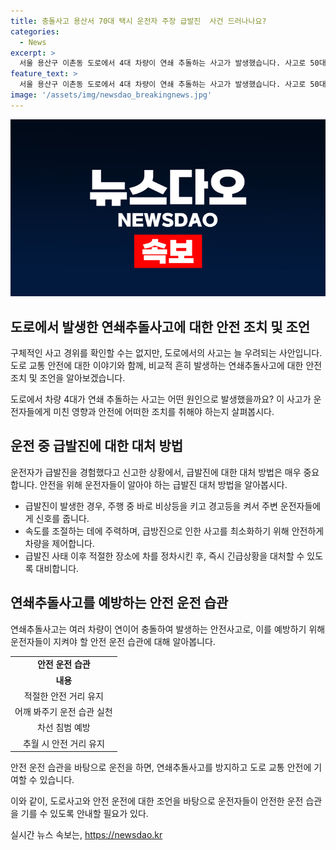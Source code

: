 ```yaml
---
title: 충돌사고 용산서 70대 택시 운전자 주장 급발진  사건 드러나나요?
categories:
  - News
excerpt: >
  서울 용산구 이촌동 도로에서 4대 차량이 연쇄 추돌하는 사고가 발생했습니다. 사고로 50대 남성과 80대 여성 2명이 경상을 입고 병원으로 옮겨졌으며, 운전자는 급발진을 주장하고 있습니다. 사고 경위에 대한 자세한 조사가 이뤄지고 있습니다.
feature_text: >
  서울 용산구 이촌동 도로에서 4대 차량이 연쇄 추돌하는 사고가 발생했습니다. 사고로 50대 남성과 80대 여성 2명이 경상을 입고 병원으로 옮겨졌으며, 운전자는 급발진을 주장하고 있습니다. 사고 경위에 대한 자세한 조사가 이뤄지고 있습니다.
image: '/assets/img/newsdao_breakingnews.jpg'
---
```


<p><img src="/assets/img/newsdao_breakingnews.jpg" alt="flaretime 속보" /></p>

<h2 data-ke-size="size26">도로에서 발생한 연쇄추돌사고에 대한 안전 조치 및 조언</h2>

<p>구체적인 사고 경위를 확인할 수는 없지만, 도로에서의 사고는 늘 우려되는 사안입니다. 도로 교통 안전에 대한 이야기와 함께, 비교적 흔히 발생하는 연쇄추돌사고에 대한 안전 조치 및 조언을 알아보겠습니다.</p>

<p><p data-ke-size="size16">도로에서 차량 4대가 연쇄 추돌하는 사고는 어떤 원인으로 발생했을까요? 이 사고가 운전자들에게 미친 영향과 안전에 어떠한 조치를 취해야 하는지 살펴봅시다.</p>

<h2 data-ke-size="size26">운전 중 급발진에 대한 대처 방법</h2>

<p>운전자가 급발진을 경험했다고 신고한 상황에서, 급발진에 대한 대처 방법은 매우 중요합니다. 안전을 위해 운전자들이 알아야 하는 급발진 대처 방법을 알아봅시다.</p>

<ul>
    <li>급발진이 발생한 경우, 주행 중 바로 비상등을 키고 경고등을 켜서 주변 운전자들에게 신호를 줍니다.</li>
    <li>속도를 조절하는 데에 주력하며, 급방진으로 인한 사고를 최소화하기 위해 안전하게 차량을 제어합니다.</li>
    <li>급발진 사태 이후 적절한 장소에 차를 정차시킨 후, 즉시 긴급상황을 대처할 수 있도록 대비합니다.</li>
</ul>

<h2 data-ke-size="size26">연쇄추돌사고를 예방하는 안전 운전 습관</h2>

<p>연쇄추돌사고는 여러 차량이 연이어 충돌하여 발생하는 안전사고로, 이를 예방하기 위해 운전자들이 지켜야 할 안전 운전 습관에 대해 알아봅니다.</p>

<table>
    <tr>
        <td style="text-align: center; height: 17px;"><b>안전 운전 습관</b></td>
    </tr>
    <tr>
        <td style="text-align: center; height: 17px;"><b>내용</b></td>
    </tr>
    <tr>
        <td style="text-align: center; height: 17px;">적절한 안전 거리 유지</td>
    </tr>
    <tr>
        <td style="text-align: center; height: 17px;">어깨 봐주기 운전 습관 실천</td>
    </tr>
    <tr>
        <td style="text-align: center; height: 17px;">차선 침범 예방</td>
    </tr>
    <tr>
        <td style="text-align: center; height: 17px;">추월 시 안전 거리 유지</td>
    </tr>
</table>

<p><p data-ke-size="size16">안전 운전 습관을 바탕으로 운전을 하면, 연쇄추돌사고를 방지하고 도로 교통 안전에 기여할 수 있습니다.</p>

<p>이와 같이, 도로사고와 안전 운전에 대한 조언을 바탕으로 운전자들이 안전한 운전 습관을 기를 수 있도록 안내할 필요가 있다.</p>
실시간 뉴스 속보는, <a href="https://newsdao.kr" rel="dofollow">https://newsdao.kr</a>


